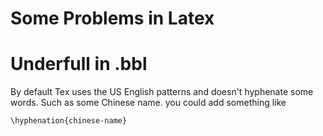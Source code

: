 # Some Problems in Latex

# Underfull in .bbl
By default Tex uses the US English patterns and doesn't hyphenate some words. Such as some Chinese name. you could add something like
```
\hyphenation{chinese-name}
```
